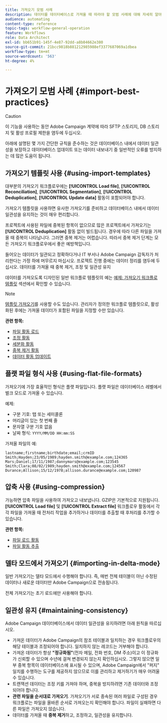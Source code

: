 ```yaml
---
title: 가져오기 모범 사례
description: 데이터를 데이터베이스로 가져올 때 따라야 할 모범 사례에 대해 자세히 알아보십시오.
audience: automating
content-type: reference
topic-tags: workflow-general-operation
feature: Workflows
role: Data Architect
exl-id: bb651b91-145f-4e87-92dd-a8b04662e380
source-git-commit: 21bcc9818b881212985988ef3377687069a1dbea
workflow-type: tm+mt
source-wordcount: '563'
ht-degree: 4%

---
```


# 가져오기 모범 사례 {#import-best-practices}

>[!CAUTION]
>
>이 기능을 사용하는 동안 Adobe Campaign 계약에 따라 SFTP 스토리지, DB 스토리지 및 활성 프로필 제한을 염두에 두십시오.

아래에 설명된 몇 가지 간단한 규칙을 준수하는 것은 데이터베이스 내에서 데이터 일관성을 보장하고 데이터베이스 업데이트 또는 데이터 내보내기 중 일반적인 오류를 방지하는 데 많은 도움이 됩니다.

## 가져오기 템플릿 사용 {#using-import-templates}

대부분의 가져오기 워크플로우에는 **[!UICONTROL Load file]**, **[!UICONTROL Reconciliation]**, **[!UICONTROL Segmentation]**, **[!UICONTROL Deduplication]**, **[!UICONTROL Update data]** 활동이 포함되어야 합니다.

가져오기 템플릿을 사용하면 유사한 가져오기를 준비하고 데이터베이스 내에서 데이터 일관성을 유지하는 것이 매우 편리합니다.

프로젝트에 사용된 파일에 중복된 항목이 없으므로 많은 프로젝트에서 가져오기는 **[!UICONTROL Deduplication]** 활동 없이 빌드됩니다. 경우에 따라 다른 파일을 가져올 때 중복이 나타납니다. 그러면 중복 제거는 어렵습니다. 따라서 중복 제거 단계는 모든 가져오기 워크플로우에서 좋은 예방책입니다.

들어오는 데이터가 일관되고 정확하다거나 IT 부서나 Adobe Campaign 감독자가 처리한다는 가정 하에 머무르지 마십시오. 프로젝트 진행 중에는 데이터 정리를 염두에 두십시오. 데이터를 가져올 때 중복 제거, 조정 및 일관성 유지

데이터를 가져오도록 디자인된 일반 워크플로 템플릿의 예는 [예제: 가져오기 워크플로 템플릿](../../automating/using/creating-import-workflow-templates.md) 섹션에서 확인할 수 있습니다.

>[!NOTE]
>
>[템플릿 가져오기](../../automating/using/importing-data-with-import-templates.md)를 사용할 수도 있습니다. 관리자가 정의한 워크플로 템플릿으로, 활성화된 후에는 가져올 데이터가 포함된 파일을 지정할 수만 있습니다.

**관련 항목:**

* [파일 활동 로드](../../automating/using/load-file.md)
* [조정 활동](../../automating/using/reconciliation.md)
* [세분화 활동](../../automating/using/segmentation.md)
* [중복 제거 활동](../../automating/using/deduplication.md)
* [데이터 활동 업데이트](../../automating/using/update-data.md)

## 플랫 파일 형식 사용 {#using-flat-file-formats}

가져오기에 가장 효율적인 형식은 플랫 파일입니다. 플랫 파일은 데이터베이스 레벨에서 벌크 모드로 가져올 수 있습니다.

예제:

* 구분 기호: 탭 또는 세미콜론
* 머리글이 있는 첫 번째 줄
* 문자열 구분 기호 없음
* 날짜 형식: `YYYY/MM/DD HH:mm:SS`

가져올 파일의 예:

```
lastname;firstname;birthdate;email;crmID
Smith;Hayden;23/05/1989;hayden.smith@example.com;124365
Mars;Daniel;17/11/1987;dannymars@example.com;123545
Smith;Clara;08/02/1989;hayden.smith@example.com;124567
Durance;Allison;15/12/1978;allison.durance@example.com;120987
```

## 압축 사용 {#using-compression}

가능하면 압축 파일을 사용하여 가져오고 내보냅니다. GZIP은 기본적으로 지원됩니다. **[!UICONTROL Load file]** 및 **[!UICONTROL Extract file]** 워크플로우 활동에서 각각 파일을 가져올 때 전처리 작업을 추가하거나 데이터를 추출할 때 후처리를 추가할 수 있습니다.

**관련 항목:**

* [파일 로드 활동](../../automating/using/load-file.md)
* [파일 활동 추출](../../automating/using/extract-file.md)

## 델타 모드에서 가져오기 {#importing-in-delta-mode}

일반 가져오기는 델타 모드에서 수행해야 합니다. 즉, 매번 전체 테이블이 아닌 수정된 데이터나 새로운 데이터만 Adobe Campaign으로 전송됩니다.

전체 가져오기는 초기 로드에만 사용해야 합니다.

## 일관성 유지 {#maintaining-consistency}

Adobe Campaign 데이터베이스에서 데이터 일관성을 유지하려면 아래 원칙을 따르십시오.

* 가져온 데이터가 Adobe Campaign의 참조 테이블과 일치하는 경우 워크플로우의 해당 테이블과 조정되어야 합니다. 일치하지 않는 레코드는 거부해야 합니다.
* 가져온 데이터가 항상 **&quot;정규화됨&quot;**(전자 메일, 전화 번호, DM 주소)이고 이 정규화가 신뢰할 수 있으며 수년에 걸쳐 변경되지 않는지 확인하십시오. 그렇지 않으면 일부 중복 항목이 데이터베이스에 표시될 수 있으며, Adobe Campaign에서 &quot;퍼지&quot; 일치를 수행하는 도구를 제공하지 않으므로 이를 관리하고 제거하기가 매우 어려울 수 있습니다.
* 트랜잭션 데이터는 조정 키를 가져야 하며, 중복을 방지하려면 기존 데이터와 조정되어야 합니다.
* **관련 파일을 순서대로 가져오기**. 가져오기가 서로 종속된 여러 파일로 구성된 경우 워크플로는 파일을 올바른 순서로 가져오는지 확인해야 합니다. 파일이 실패하면 다른 파일은 가져오지 않습니다.
* 데이터를 가져올 때 **중복 제거**&#x200B;하고, 조정하고, 일관성을 유지합니다.
